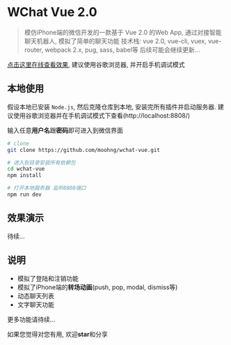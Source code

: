 # WChat Vue 2.0

> 模仿iPhone端的微信开发的一款基于 Vue 2.0 的Web App, 通过对接智能聊天机器人, 模拟了简单的聊天功能
> 技术栈: vue 2.0, vue-cli, vuex, vue-router, webpack 2.x, pug, sass, babel等
> 后续可能会继续更新...

[点击这里在线查看效果](http://mohng.com/wchat-vue), 建议使用谷歌浏览器, 并开启手机调试模式

## 本地使用

假设本地已安装 `Node.js`, 然后克隆仓库到本地, 安装完所有插件并启动服务器.
建议使用谷歌浏览器并在手机调试模式下查看(http://localhost:8808/)

输入任意**用户名**跟**密码**即可进入到微信界面

``` bash
# clone
git clone https://github.com/moohng/wchat-vue.git

# 进入到目录安装所有依赖包
cd wchat-vue
npm install

# 打开本地服务器 监听8808端口
npm run dev
```

## 效果演示

待续...

## 说明

- 模拟了登陆和注销功能
- 模拟了iPhone端的**转场动画**(push, pop, modal, dismiss等)
- 动态聊天列表
- 文字聊天功能

更多功能请待续...

如果您觉得对您有用, 欢迎**star**和分享
